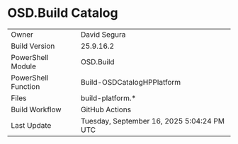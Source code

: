 ﻿# OSD.Build Catalog

| | |
|-|-|
| Owner | David Segura |
| Build Version | 25.9.16.2 |
| PowerShell Module | OSD.Build |
| PowerShell Function | Build-OSDCatalogHPPlatform |
| Files | build-platform.* |
| Build Workflow | GitHub Actions |
| Last Update | Tuesday, September 16, 2025 5:04:24 PM UTC |
